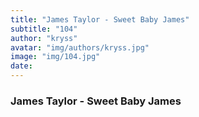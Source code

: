 ```yaml
---
title: "James Taylor - Sweet Baby James"
subtitle: "104"
author: "kryss"
avatar: "img/authors/kryss.jpg"
image: "img/104.jpg"
date:
---
```


### James Taylor - Sweet Baby James
